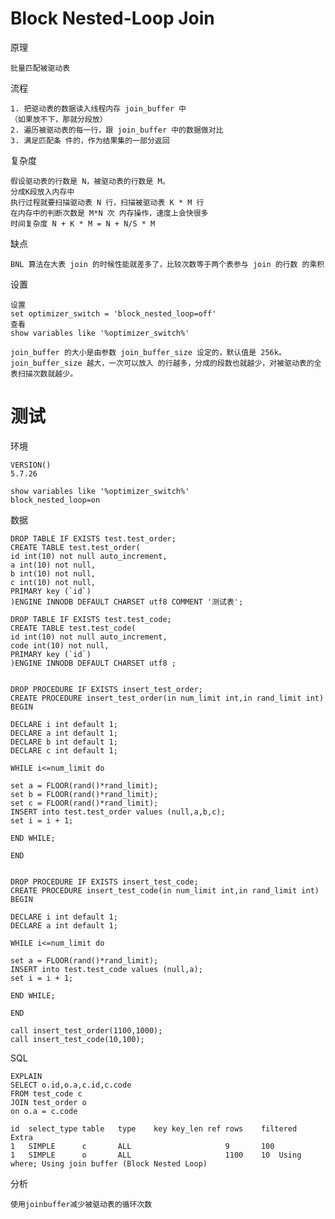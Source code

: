 
# Block Nested-Loop Join

原理

	批量匹配被驱动表

流程

	1. 把驱动表的数据读入线程内存 join_buffer 中
	（如果放不下，那就分段放）
	2. 遍历被驱动表的每一行，跟 join_buffer 中的数据做对比
	3. 满足匹配条 件的，作为结果集的一部分返回


复杂度

	假设驱动表的行数是 N，被驱动表的行数是 M。
	分成K段放入内存中
	执行过程就要扫描驱动表 N 行，扫描被驱动表 K * M 行
	在内存中的判断次数是 M*N 次 内存操作，速度上会快很多
	时间复杂度 N + K * M = N + N/S * M 

缺点

	BNL 算法在大表 join 的时候性能就差多了，比较次数等于两个表参与 join 的行数 的乘积

设置

	设置
	set optimizer_switch = 'block_nested_loop=off'
	查看
	show variables like '%optimizer_switch%' 
	
	join_buffer 的大小是由参数 join_buffer_size 设定的，默认值是 256k。
	join_buffer_size 越大，一次可以放入 的行越多，分成的段数也就越少，对被驱动表的全表扫描次数就越少。


# 测试

环境

	VERSION()
	5.7.26
	
	show variables like '%optimizer_switch%' 
	block_nested_loop=on

数据

	DROP TABLE IF EXISTS test.test_order;
	CREATE TABLE test.test_order(
	id int(10) not null auto_increment,
	a int(10) not null,
	b int(10) not null,
	c int(10) not null,
	PRIMARY key (`id`)
	)ENGINE INNODB DEFAULT CHARSET utf8 COMMENT '测试表';
	
	DROP TABLE IF EXISTS test.test_code;
	CREATE TABLE test.test_code(
	id int(10) not null auto_increment,
	code int(10) not null,
	PRIMARY key (`id`)
	)ENGINE INNODB DEFAULT CHARSET utf8 ;

	
	DROP PROCEDURE IF EXISTS insert_test_order;
	CREATE PROCEDURE insert_test_order(in num_limit int,in rand_limit int)
	BEGIN

	DECLARE i int default 1;
	DECLARE a int default 1;
	DECLARE b int default 1;
	DECLARE c int default 1;

	WHILE i<=num_limit do

	set a = FLOOR(rand()*rand_limit);
	set b = FLOOR(rand()*rand_limit);
	set c = FLOOR(rand()*rand_limit);
	INSERT into test.test_order values (null,a,b,c);
	set i = i + 1;

	END WHILE;

	END

	
	DROP PROCEDURE IF EXISTS insert_test_code;
	CREATE PROCEDURE insert_test_code(in num_limit int,in rand_limit int)
	BEGIN

	DECLARE i int default 1;
	DECLARE a int default 1;

	WHILE i<=num_limit do

	set a = FLOOR(rand()*rand_limit);
	INSERT into test.test_code values (null,a);
	set i = i + 1;

	END WHILE;

	END

	call insert_test_order(1100,1000);
	call insert_test_code(10,100);


SQL 

	EXPLAIN	
	SELECT o.id,o.a,c.id,c.code
	FROM test_code c
	JOIN test_order o
	on o.a = c.code

	id	select_type	table	type	key	key_len	ref	rows	filtered	Extra
	1	SIMPLE		c		ALL						9		100	
	1	SIMPLE		o		ALL						1100	10	Using where; Using join buffer (Block Nested Loop)

分析

	使用joinbuffer减少被驱动表的循环次数











	
